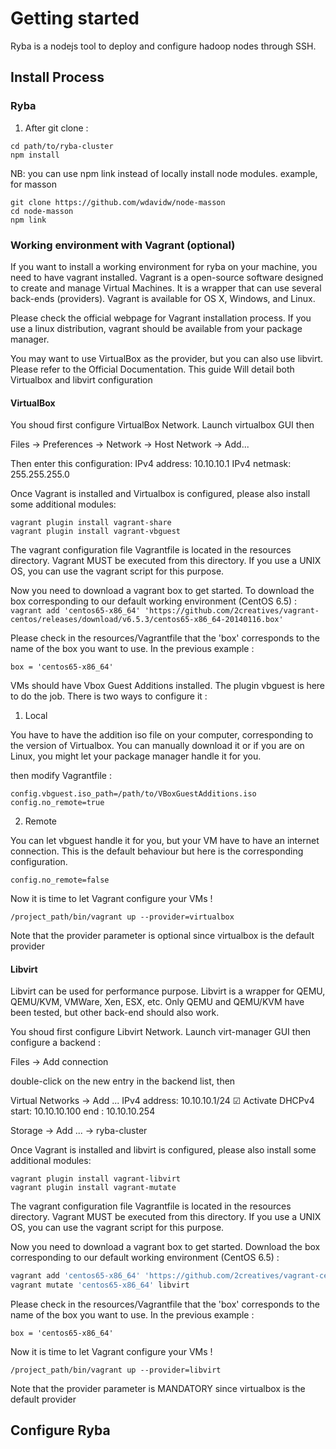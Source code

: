 # Getting started

Ryba is a nodejs tool to deploy and configure hadoop nodes through SSH. 

## Install Process

### Ryba

1. After git clone :
```
cd path/to/ryba-cluster
npm install
```

NB: you can use npm link instead of locally install node modules.
example, for masson

```
git clone https://github.com/wdavidw/node-masson
cd node-masson
npm link
```

### Working environment with Vagrant (optional)

If you want to install a working environment for ryba on your machine, you need to have vagrant installed. Vagrant is a open-source software designed to create and manage Virtual Machines. It is a wrapper that can use several back-ends (providers). Vagrant is available for OS X, Windows, and Linux.

Please check the official webpage for Vagrant installation process. If you use a linux distribution, vagrant should be available from your package manager.

You may want to use VirtualBox as the provider, but you can also use libvirt. Please refer to the Official Documentation. This guide Will detail both Virtualbox and libvirt configuration

#### VirtualBox

You shoud first configure VirtualBox Network. Launch virtualbox GUI then

Files → Preferences → Network → Host Network → Add...

Then enter this configuration:
IPv4 address: 10.10.10.1
IPv4 netmask: 255.255.255.0

Once Vagrant is installed and Virtualbox is configured, please also install some additional modules:
```
vagrant plugin install vagrant-share
vagrant plugin install vagrant-vbguest
```

The vagrant configuration file Vagrantfile is located in the resources directory. Vagrant MUST be executed from this directory. If you use a UNIX OS, you can use the vagrant script for this purpose.

Now you need to download a vagrant box to get started.
To download the box corresponding to our default working environment (CentOS 6.5) :
`vagrant add 'centos65-x86_64' 'https://github.com/2creatives/vagrant-centos/releases/download/v6.5.3/centos65-x86_64-20140116.box'`

Please check in the resources/Vagrantfile that the 'box' corresponds to the name of the box you want to use.
In the previous example :

`box = 'centos65-x86_64'`

VMs should have Vbox Guest Additions installed. The plugin vbguest is here to do the job. There is two ways to configure it :

1. Local

You have to have the addition iso file on your computer, corresponding to the version of Virtualbox. You can manually download it or if you are on Linux, you might let your package manager handle it for you.

then modify Vagrantfile :
```
config.vbguest.iso_path=/path/to/VBoxGuestAdditions.iso
config.no_remote=true
```

2. Remote

You can let vbguest handle it for you, but your VM have to have an internet connection. This is the default behaviour but here is the corresponding configuration.

`config.no_remote=false`

Now it is time to let Vagrant configure your VMs !

`/project_path/bin/vagrant up --provider=virtualbox`

Note that the provider parameter is optional since virtualbox is the default provider

#### Libvirt

Libvirt can be used for performance purpose. Libvirt is a wrapper for QEMU, QEMU/KVM, VMWare, Xen, ESX, etc. Only QEMU and QEMU/KVM have been tested, but other back-end should also work.

You shoud first configure Libvirt Network. Launch virt-manager GUI then configure a backend :

Files → Add connection

double-click on the new entry in the backend list, then 

Virtual Networks → Add ...
  IPv4 address: 10.10.10.1/24
  ☑ Activate DHCPv4
  start: 10.10.10.100
   end : 10.10.10.254

Storage → Add ... → ryba-cluster

Once Vagrant is installed and libvirt is configured, please also install some additional modules:
```
vagrant plugin install vagrant-libvirt
vagrant plugin install vagrant-mutate
```

The vagrant configuration file Vagrantfile is located in the resources directory. Vagrant MUST be executed from this directory. If you use a UNIX OS, you can use the vagrant script for this purpose.

Now you need to download a vagrant box to get started.
Download the box corresponding to our default working environment (CentOS 6.5) :
```bash
vagrant add 'centos65-x86_64' 'https://github.com/2creatives/vagrant-centos/releases/download/v6.5.3/centos65-x86_64-20140116.box'
vagrant mutate 'centos65-x86_64' libvirt
```

Please check in the resources/Vagrantfile that the 'box' corresponds to the name of the box you want to use.
In the previous example :

`box = 'centos65-x86_64'`

Now it is time to let Vagrant configure your VMs !

`/project_path/bin/vagrant up --provider=libvirt`

Note that the provider parameter is MANDATORY since virtualbox is the default provider

## Configure Ryba
